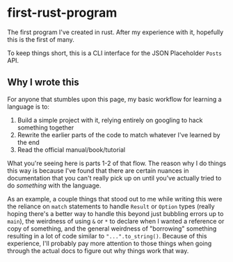 # first-rust-program

The first program I've created in rust. After my experience with it, hopefully this is the first of many.

To keep things short, this is a CLI interface for the JSON Placeholder `Posts` API.

## Why I wrote this

For anyone that stumbles upon this page, my basic workflow for learning a language is to:
1. Build a simple project with it, relying entirely on googling to hack something together
2. Rewrite the earlier parts of the code to match whatever I've learned by the end
3. Read the official manual/book/tutorial

What you're seeing here is parts 1-2 of that flow. The reason why I do things this way is because I've found that there are certain nuances in documentation that you can't really pick up on until you've actually tried to do *something* with the language.

As an example, a couple things that stood out to me while writing this were the reliance on `match` statements to handle `Result` or `Option` types (really hoping there's a better way to handle this beyond just bubbling errors up to `main`), the weirdness of using `&` or `*` to declare when I wanted a reference or copy of something, and the general weirdness of "borrowing" something resulting in a lot of code similar to `"...".to_string()`. Because of this experience, I'll probably pay more attention to those things when going through the actual docs to figure out why things work that way.